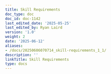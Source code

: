 ```yaml
---
title: Skill Requirements
doc_type: doc
doc_id: doc-1142
last_edited_date: '2025-05-25'
last_edited_by: Ryan Laird
version: '1.0'
weight: 2
date: '2025-06-12'
aliases:
- /docs/20250606070714_skill-requirements_1_1/
description: ''
linkTitle: Skill Requirements
type: docs
---
```


